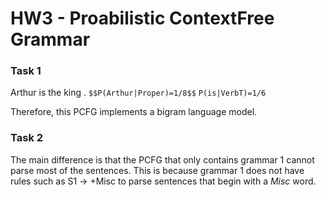 # HW3 - Proabilistic ContextFree Grammar

### Task 1
Arthur is the king .
`$$P(Arthur|Proper)=1/8$$`
`P(is|VerbT)=1/6`


Therefore, this PCFG implements a bigram language model. 

### Task 2
The main difference is that the PCFG that only contains grammar 1 cannot parse most of the sentences. This is because grammar 1 does not have rules such as S1 -> +Misc to parse sentences that begin with a *Misc* word.
